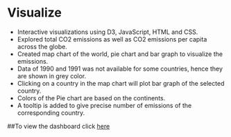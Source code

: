 # Visualize
- Interactive visualizations using D3, JavaScript, HTML and CSS.
- Explored total CO2 emissions as well as CO2 emissions per capita across the globe.
- Created map chart of the world, pie chart and bar graph to visualize the emissions.
- Data of 1990 and 1991 was not available for some countries, hence they are shown in grey color.
- Clicking on a country in the map chart will plot bar graph of the selected country.
- Colors of the Pie chart are based on the continents.
- A tooltip is added to give precise number of emissions of the corresponding country.


##To view the dashboard click [here](https://0mesh.github.io/visualize/)


